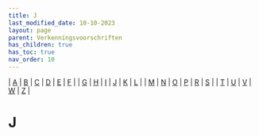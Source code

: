 ```yaml
---
title: J
last_modified_date: 10-10-2023
layout: page
parent: Verkenningsvoorschriften
has_children: true
has_toc: true
nav_order: 10
---
```


| [A](../A/A.html) | [B](../B/B.html) | [C](../C/C.html) | [D](../D/D.html) | [E](../E/E.html) | [F](../F/F.html) |
| [G](../G/G.html) | [H](../H/H.html) | [I](../I/I.html) | [J](../J/J.html) | [K](../K/K.html) | [L](../L/L.html) |
| [M](../M/M.html) | [N](../N/N.html) | [O](../O/O.html) | [P](../P/P.html) | [R](../R/R.html) | [S](../S/S.html) |
| [T](../T/T.html) | [U](../U/U.html) | [V](../V/V.html) | [W](../W/W.html) | [Z](../Z/Z.html) |

J
=

<!--

|     |     |     |     |     |
| --- | --- | --- | --- | --- |

| [![](Jachthaven/vv_0021_125x100.jpg)](Jachthaven/Jachthaven.html)<br>[Jachthaven](Jachthaven/Jachthaven.html)
| [![](Jaknikker/jaknikker_125x100.jpg)](Jaknikker/Jaknikker.html)<br>[Jaknikker](Jaknikker/Jaknikker.html)
| [![](Jeugdherberg/jeugdherberg1_69x100.jpg)](Jeugdherberg/Jeugdherberg.html)<br>[Jeugdherberg](Jeugdherberg/Jeugdherberg.html)

-->
